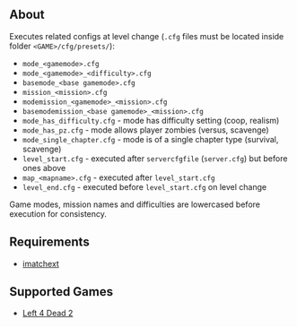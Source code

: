 About
------
Executes related configs at level change (`.cfg` files must be located inside folder `<GAME>/cfg/presets/`):

- `mode_<gamemode>.cfg`
- `mode_<gamemode>_<difficulty>.cfg`
- `basemode_<base gamemode>.cfg`
- `mission_<mission>.cfg`
- `modemission_<gamemode>_<mission>.cfg`
- `basemodemission_<base gamemode>_<mission>.cfg`
- `mode_has_difficulty.cfg` - mode has difficulty setting (coop, realism)
- `mode_has_pz.cfg` - mode allows player zombies (versus, scavenge)
- `mode_single_chapter.cfg` - mode is of a single chapter type (survival, scavenge)
- `level_start.cfg` - executed after `servercfgfile` (`server.cfg`) but before ones above
- `map_<mapname>.cfg` - executed after `level_start.cfg`
- `level_end.cfg` - executed before `level_start.cfg` on level change

Game modes, mission names and difficulties are lowercased before execution for consistency.

Requirements
------
- [imatchext](https://github.com/shqke/imatchext)

Supported Games
------
- [Left 4 Dead 2](https://store.steampowered.com/app/550/Left_4_Dead_2/)
